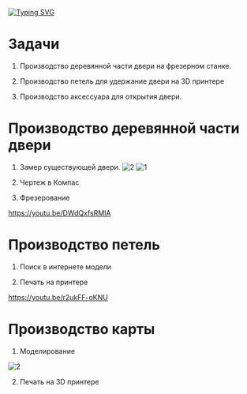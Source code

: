 [![Typing SVG](https://readme-typing-svg.herokuapp.com?color=%2336BCF7&lines=Цикл+производства+двери+для+шкафа)](https://git.io/typing-svg)

# Задачи

1. Производство деревянной части двери на фрезерном станке.

2. Производство петель для удержание двери на 3D принтере

3. Производство аксессуара для открытия двери.

# Производство деревянной части двери

1. Замер существующей двери.
![2](https://github.com/Evgenpump71/Door-2/assets/144489649/8cf0aca3-5cd9-4c59-a4bb-3c0e049a68fe)
![1](https://github.com/Evgenpump71/Door-2/assets/144489649/8c725d77-3120-4be1-8e3b-d9d853f23ca9)

2. Чертеж в Компас

3. Фрезерование

https://youtu.be/DWdQxfsRMlA

# Производство петель

1. Поиск в интернете модели

2. Печать на принтере

https://youtu.be/r2ukFF-oKNU

# Производство карты

1. Моделирование

![2](https://github.com/Evgenpump71/Door-2/assets/144489649/ff2f8a86-8173-4ccc-8c14-381f810dd152)

2. Печать на 3D принтере



   
